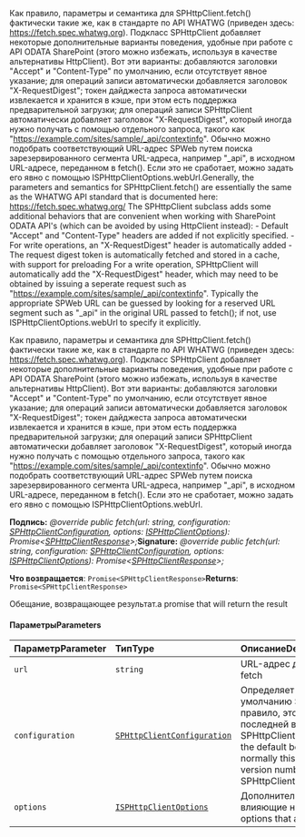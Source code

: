 <span data-ttu-id="574e8-p101">Как правило, параметры и семантика для SPHttpClient.fetch() фактически такие же, как в стандарте по API WHATWG (приведен здесь: https://fetch.spec.whatwg.org). Подкласс SPHttpClient добавляет некоторые дополнительные варианты поведения, удобные при работе с API ODATA SharePoint (этого можно избежать, используя в качестве альтернативы HttpClient). Вот эти варианты: добавляются заголовки "Accept" и "Content-Type" по умолчанию, если отсутствует явное указание; для операций записи автоматически добавляется заголовок "X-RequestDigest"; токен дайджеста запроса автоматически извлекается и хранится в кэше, при этом есть поддержка предварительной загрузки; для операций записи SPHttpClient автоматически добавляет заголовок "X-RequestDigest", который иногда нужно получать с помощью отдельного запроса, такого как "https://example.com/sites/sample/_api/contextinfo". Обычно можно подобрать соответствующий URL-адрес SPWeb путем поиска зарезервированного сегмента URL-адреса, например "_api", в исходном URL-адресе, переданном в fetch(). Если это не сработает, можно задать его явно с помощью ISPHttpClientOptions.webUrl.</span><span class="sxs-lookup"><span data-stu-id="574e8-p101">Generally, the parameters and semantics for SPHttpClient.fetch() are essentially the same as the WHATWG API standard that is documented here: https://fetch.spec.whatwg.org/ The SPHttpClient subclass adds some additional behaviors that are convenient when working with SharePoint ODATA API's (which can be avoided by using HttpClient instead): - Default "Accept" and "Content-Type" headers are added if not explicitly specified. - For write operations, an "X-RequestDigest" header is automatically added - The request digest token is automatically fetched and stored in a cache, with support for preloading For a write operation, SPHttpClient will automatically add the "X-RequestDigest" header, which may need to be obtained by issuing a seperate request such as "https://example.com/sites/sample/_api/contextinfo". Typically the appropriate SPWeb URL can be guessed by looking for a reserved URL segment such as "_api" in the original URL passed to fetch(); if not, use ISPHttpClientOptions.webUrl to specify it explicitly.</span></span>




Как правило, параметры и семантика для SPHttpClient.fetch() фактически такие же, как в стандарте по API WHATWG (приведен здесь: https://fetch.spec.whatwg.org). Подкласс SPHttpClient добавляет некоторые дополнительные варианты поведения, удобные при работе с API ODATA SharePoint (этого можно избежать, используя в качестве альтернативы HttpClient). Вот эти варианты: добавляются заголовки "Accept" и "Content-Type" по умолчанию, если отсутствует явное указание; для операций записи автоматически добавляется заголовок "X-RequestDigest"; токен дайджеста запроса автоматически извлекается и хранится в кэше, при этом есть поддержка предварительной загрузки; для операций записи SPHttpClient автоматически добавляет заголовок "X-RequestDigest", который иногда нужно получать с помощью отдельного запроса, такого как "https://example.com/sites/sample/_api/contextinfo". Обычно можно подобрать соответствующий URL-адрес SPWeb путем поиска зарезервированного сегмента URL-адреса, например "_api", в исходном URL-адресе, переданном в fetch(). Если это не сработает, можно задать его явно с помощью ISPHttpClientOptions.webUrl.

<span data-ttu-id="574e8-105">**Подпись:** _@override public fetch(url: string, configuration: [SPHttpClientConfiguration](../sp-http/sphttpclientconfiguration.md), options: [ISPHttpClientOptions](../sp-http/isphttpclientoptions.md)): Promise<[SPHttpClientResponse](../sp-http/sphttpclientresponse.md)>;_</span><span class="sxs-lookup"><span data-stu-id="574e8-105">**Signature:** _@override public fetch(url: string, configuration: [SPHttpClientConfiguration](../sp-http/sphttpclientconfiguration.md), options: [ISPHttpClientOptions](../sp-http/isphttpclientoptions.md)): Promise<[SPHttpClientResponse](../sp-http/sphttpclientresponse.md)>;_</span></span>

<span data-ttu-id="574e8-106">**Что возвращается**: `Promise<SPHttpClientResponse>`</span><span class="sxs-lookup"><span data-stu-id="574e8-106">**Returns**: `Promise<SPHttpClientResponse>`</span></span>



<span data-ttu-id="574e8-107">Обещание, возвращающее результат.</span><span class="sxs-lookup"><span data-stu-id="574e8-107">a promise that will return the result</span></span>

#### <a name="parameters"></a><span data-ttu-id="574e8-108">Параметры</span><span class="sxs-lookup"><span data-stu-id="574e8-108">Parameters</span></span>


| <span data-ttu-id="574e8-109">Параметр</span><span class="sxs-lookup"><span data-stu-id="574e8-109">Parameter</span></span>    | <span data-ttu-id="574e8-110">Тип</span><span class="sxs-lookup"><span data-stu-id="574e8-110">Type</span></span>    | <span data-ttu-id="574e8-111">Описание</span><span class="sxs-lookup"><span data-stu-id="574e8-111">Description</span></span> |
|:-------------|:---------------|:------------|
| `url`    | `string` | <span data-ttu-id="574e8-112">URL-адрес для получения.</span><span class="sxs-lookup"><span data-stu-id="574e8-112">the URL to fetch</span></span> |
| `configuration`    | [`SPHttpClientConfiguration`](../sp-http/sphttpclientconfiguration.md) | <span data-ttu-id="574e8-113">Определяет поведение по умолчанию SPHttpClient. Как правило, это должен быть номер последней версии из SPHttpClientConfigurations.</span><span class="sxs-lookup"><span data-stu-id="574e8-113">determines the default behavior of SPHttpClient; normally this should be the latest version number from SPHttpClientConfigurations</span></span> |
| `options`    | [`ISPHttpClientOptions`](../sp-http/isphttpclientoptions.md) | <span data-ttu-id="574e8-114">Дополнительные параметры, влияющие на запрос.</span><span class="sxs-lookup"><span data-stu-id="574e8-114">additional options that affect the request</span></span> |


